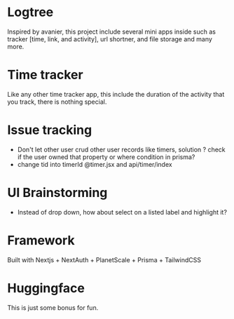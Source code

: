 # Logtree

Inspired by avanier, this project include several mini apps inside such as tracker [time, link, and activity], url shortner, and file storage and many more.

# Time tracker

Like any other time tracker app, this include the duration of the activity that you track, there is nothing special.

# Issue tracking 
- Don't let other user crud other user records like timers, solution ? check if the user owned that property or where condition in prisma?
- change tid into timerId @timer.jsx and api/timer/index


# UI Brainstorming
- Instead of drop down, how about select on a listed label and highlight it?

# Framework
Built with Nextjs + NextAuth + PlanetScale + Prisma + TailwindCSS

# Huggingface
This is just some bonus for fun.

